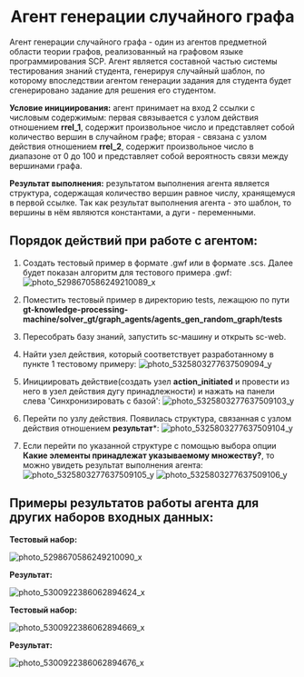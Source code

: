 <h1 align="center">Агент генерации случайного графа</h1>
Агент генерации случайного графа - один из агентов предметной области теории графов, реализованный на графовом языке программирования SCP. Агент является составной частью системы тестирования знаний студента, генерируя случайный шаблон, по которому впоследствии агентом генерации задания для студента будет сгенерировано задание для решения его студентом.

**Условие инициирования:** агент принимает на вход 2 ссылки с числовым содержимым: первая связывается с узлом действия отношением **rrel_1**, содержит произвольное число и представляет собой количество вершин в случайном графе; вторая - связана с узлом действия отношением **rrel_2**, содержит произвольное число в диапазоне от 0 до 100 и представляет собой вероятность связи между вершинами графа.

 **Результат выполнения:** результатом выполнения агента является структура, содержащая количество вершин равное числу, хранящемуся в первой ссылке. Так как результат выполнения агента - это шаблон, то вершины в нём являются константами, а дуги - переменными.

 ## Порядок действий при работе с агентом:
 1. Создать тестовый пример в формате .gwf или в формате .scs. Далее будет показан алгоритм для тестового примера .gwf:
 ![photo_5298670586249210089_x](https://github.com/user-attachments/assets/1e432450-de60-4725-b33b-4f2bf2f6287d)

 2. Поместить тестовый пример в директорию tests, лежащюю по пути **gt-knowledge-processing-machine/solver_gt/graph_agents/agents_gen_random_graph/tests**

 3. Пересобрать базу знаний, запустить sc-машину и открыть sc-web.
 4. Найти узел действия, который соответствует разработанному в пункте 1 тестовому примеру:
 ![photo_5325803277637509094_y](https://github.com/user-attachments/assets/ceea7ed1-1b9f-4488-a26c-2e91c65ada0f)

 5. Инициировать действие(создать узел **action_initiated** и провести из него в узел действия дугу принадлежности) и нажать на панели слева 'Синхронизировать с базой':
 ![photo_5325803277637509103_y](https://github.com/user-attachments/assets/c4854c64-5b89-43a4-ba00-b2e206fe3de6)

 6. Перейти по узлу действия. Появилась структура, связанная с узлом действия отношением **результат***:
 ![photo_5325803277637509104_y](https://github.com/user-attachments/assets/dcd5afc8-3e2b-404b-91a9-67b12631b985)

 7. Если перейти по указанной структуре с помощью выбора опции **Какие элементы принадлежат указываемому множеству?**, то можно увидеть результат выполнения агента:
 ![photo_5325803277637509105_y](https://github.com/user-attachments/assets/ffffabb0-e14e-4997-87c2-7873e40ac3c1)
 ![photo_5325803277637509106_y](https://github.com/user-attachments/assets/36669af9-2ddd-495c-bfe6-f91e30fbe141)

## Примеры результатов работы агента для других наборов входных данных:
**Тестовый набор:**

![photo_5298670586249210090_x](https://github.com/user-attachments/assets/5bf3c068-9551-4073-a4da-aead88deadb7)


**Результат:**

![photo_5300922386062894624_x](https://github.com/user-attachments/assets/f71401b0-ab85-4217-af60-99c2d6e44104)


**Тестовый набор:**

![photo_5300922386062894669_x](https://github.com/user-attachments/assets/e82cf7dd-5a60-4a5a-bb14-ef00461d25a7)


**Результат:**

![photo_5300922386062894676_x](https://github.com/user-attachments/assets/957f6c29-0e0b-478b-9a61-bb9a0058ddad)




